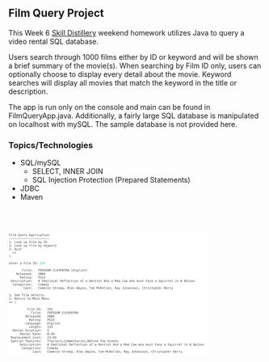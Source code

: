 ## Film Query Project
This Week 6 [Skill Distillery](http://skilldistillery.com) weekend homework utilizes Java to query a video rental SQL database.  

Users search through 1000 films either by ID or keyword and will be shown a brief summary of the movie(s). When searching by Film ID only, users can optionally choose to display every detail about the movie. Keyword searches will display all movies that match the keyword in the title or description.

The app is run only on the console and main can be found in FilmQueryApp.java.  Additionally, a fairly large SQL database is manipulated on localhost with mySQL.  The sample database is not provided here.

### Topics/Technologies
- SQL/mySQL
  - SELECT, INNER JOIN
  - SQL Injection Protection (Prepared Statements)
- JDBC
- Maven

<br><br>

![Film Query Screenshot](images/Screenshot.png)